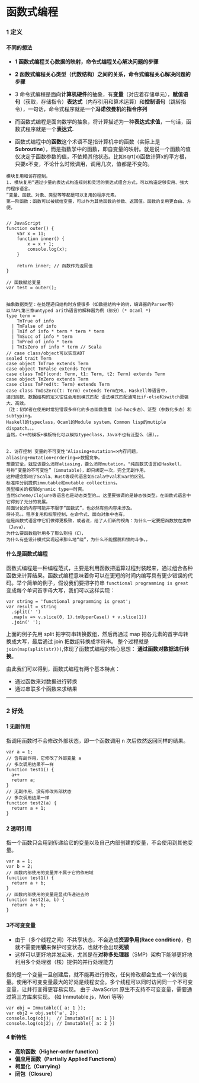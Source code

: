 # 函数式编程

### 1 定义

#### 不同的想法



- **1 函数式编程关心数据的映射，命令式编程关心解决问题的步骤**



- **2 函数式编程关心类型（代数结构）之间的关系，命令式编程关心解决问题的步骤**



- 3 命令式编程是面向**计算机硬件**的抽象，有**变量**（对应着存储单元），**赋值语句**（获取，存储指令）**表达式**（内存引用和算术运算）和**控制语句**（跳转指令），一句话，命令式程序就是一个**冯诺依曼机**的**指令序列**
-  而函数式编程是面向数学的抽象，将计算描述为一种**表达式求值**，一句话，函数式程序就是一个**表达式.**
- 函数式编程中的**函数**这个术语不是指计算机中的函数（实际上是**Subroutine**），而是指数学中的函数，即自变量的映射。就是说一个函数的值仅决定于函数参数的值，不依赖其他状态。比如sqrt(x)函数计算x的平方根，只要x不变，不论什么时候调用，调用几次，值都是不变的。



```
模块复用和访存控制。         
1. 模块复用“通过少量的表达式构造规则和灵活的表达式组合方式，可以构造足够实用、强大的程序语言。
”变量、函数、对象、类型等等都是可以复用的程序元素。
第一阶函数：函数可以被赋给变量，可以作为其他函数的参数、返回值。函数的复用更自由、方便。


// JavaScript
function outer() {
    var x = 11;
    function inner() {
        x = x + 1;
        console.log(x);
    }

    return inner; // 函数作为返回值
}

// 函数赋给变量 
var test = outer();


抽象数据类型：在处理递归结构时方便很多（如数据结构中的树，编译器的Parser等）
以TAPL第三章untyped arith语言的解释器为例（部分）(* Ocaml *)
type term =
    TmTrue of info 
  | TmFalse of info 
  | TmIf of info * term * term * term 
  | TmSucc of info * term
  | TmPred of info * term 
  | TmIsZero of info * term // Scala      
// case class/object可以实现ADT
sealed trait Term         
case object TmTrue extends Term 
case object TmFalse extends Term
case class TmIf(cond: Term, t1: Term, t2: Term) extends Term
case object TmZero extends Term 
case class TmPred(t: Term) extends Term 
case class TmIsZero(t: Term) extends Term在ML、Haskell等语言中，
递归函数、数据结构的定义往往会用到模式匹配 语法模式匹配通常比if-else和switch更强大、高效。
（注：初学者在使用时常犯错误多样化的多态函数重载（ad-hoc多态）、泛型（参数化多态）和subtyping。
Haskell的typeclass，Ocaml的Module system，Common lisp的mutiple dispatch。。。
当然，C++的模板+模板特化可以模拟typeclass，Java不也有泛型么（黑）。。


2. 访存控制 变量的不可变性"Aliasing+mutation=>内存问题，aliasing+mutation+ordering=>数据竞争。
想要安全，就应该要么消除aliasing，要么消除mutation。"纯函数式语言如Haskell，
号称“变量的不可变性”（immutable)，即只绑定一次，完全无副作用。
这种理念影响了Scala、Rust等现代语言如Scala中val和var的区别，
标准库分别提供immutable和mutable collections。
类型相关的权限dynamic type一时爽。
当然Scheme/Clojure等语言也是动态类型的。。这里要强调的是静态强类型。在函数式语言中它得到了充分的发展。
前面讨论的内容可能并不限于“函数式”，也必然有些内容未涉及。
待补充。。程序复用和权限控制，在命令式、面向对象中也有，
但是函数式语言中它们做得更极致，或者说，给了人们新的视角：为什么一定要把函数放在类中（Java），
为什么要函数指针用多了那么别扭（C），
为什么有些设计模式实现起来那么地“绕”，为什么不能摆脱和锁的斗争。。
```



#### 什么是函数式编程

函数式编程是一种编程范式，主要是利用函数把运算过程封装起来，通过组合各种函数来计算结果。函数式编程意味着你可以在更短的时间内编写具有更少错误的代码。举个简单的例子，假设我们要把字符串 `functional programming is great` 变成每个单词首字母大写，我们可以这样实现：



```
var string = 'functional programming is great';
var result = string
  .split(' ')
  .map(v => v.slice(0, 1).toUpperCase() + v.slice(1))
  .join(' ');
```



上面的例子先用 split 把字符串转换数组，然后再通过 map 把各元素的首字母转换成大写，最后通过 join 把数组转换成字符串。 整个过程就是 `join(map(split(str)))`,体现了函数式编程的核心思想： **通过函数对数据进行转换**。

由此我们可以得到，函数式编程有两个基本特点：

- 通过函数来对数据进行转换
- 通过串联多个函数来求结果



------



### 2 好处

#### 1 无副作用

指调用函数时不会修改外部状态，即一个函数调用 n 次后依然返回同样的结果。



```
var a = 1;
// 含有副作用，它修改了外部变量 a
// 多次调用结果不一样
function test1() {
  a++
  return a;
}
// 无副作用，没有修改外部状态
// 多次调用结果一样
function test2(a) {
  return a + 1;
}
```

###  

#### 2 透明引用

指一个函数只会用到传递给它的变量以及自己内部创建的变量，不会使用到其他变量。



```
var a = 1;
var b = 2;
// 函数内部使用的变量并不属于它的作用域
function test1() {
  return a + b;
}
// 函数内部使用的变量是显式传递进去的
function test2(a, b) {
  return a + b;
}
```

###  

####  

#### 3不可变变量



- 由于（多个线程之间）不共享状态，不会造成**资源争用(Race condition)**，也就不需要用**锁**来保护可变状态，也就不会出现**死锁**
- 这样可以更好地并发起来，尤其是在**对称多处理器**（SMP）架构下能够更好地利用多个处理器（核）提供的并行处理能力

指的是一个变量一旦创建后，就不能再进行修改，任何修改都会生成一个新的变量。使用不可变变量最大的好处是线程安全。多个线程可以同时访问同一个不可变变量，让并行变得更容易实现。 由于 JavaScript 原生不支持不可变变量，需要通过第三方库来实现。 (如 Immutable.js，Mori 等等)



```
var obj = Immutable({ a: 1 });
var obj2 = obj.set('a', 2);
console.log(obj);  // Immutable({ a: 1 })
console.log(obj2); // Immutable({ a: 2 })
```





#### 4  新特性

- **高阶函数（Higher-order function）**
- **偏应用函数（Partially Applied Functions）**
- **柯里化（Currying）**
- **闭包（Closure）**